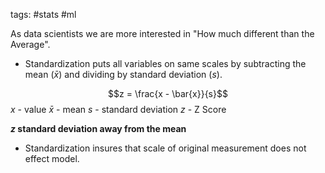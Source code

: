 tags: #stats #ml 

As data scientists we are more interested in "How much different than the Average". 
- Standardization puts all variables on same scales by subtracting the mean ($\bar{x}$) and dividing by standard deviation ($s$).  

$$z = \frac{x - \bar{x}}{s}$$
$x$ - value 
$\bar{x}$ - mean
$s$ - standard deviation
$z$ - Z Score

**$z$ standard deviation away from the mean**

- Standardization insures that scale of original measurement does not effect model. 
